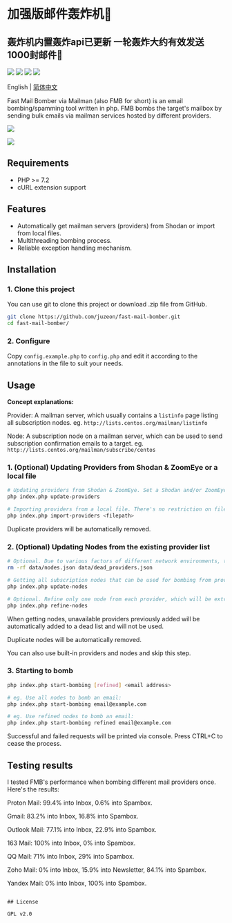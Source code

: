 # 加强版邮件轰炸机🌝

## 轰炸机内置轰炸api已更新 一轮轰炸大约有效发送1000封邮件🌝

![](https://img.shields.io/badge/php-%3E%3D7.2-blue)
![](https://img.shields.io/github/license/juzeon/fast-mail-bomber)
![](https://img.shields.io/github/repo-size/juzeon/fast-mail-bomber?color=blueviolet)
![](https://img.shields.io/github/stars/juzeon/fast-mail-bomber?color=lightgrey)

English | [简体中文](README_zh-CN.md)

Fast Mail Bomber via Mailman (also FMB for short) is an email bombing/spamming tool written in php. FMB bombs the target's mailbox by sending bulk emails via mailman services hosted by different providers.

![](fmb1.gif)

![](fmb2.gif)


## Requirements

- PHP >= 7.2
- cURL extension support

## Features

- Automatically get mailman servers (providers) from Shodan or import from local files.
- Multithreading bombing process.
- Reliable exception handling mechanism.

## Installation

### 1. Clone this project

You can use git to clone this project or download .zip file from GitHub.

```bash
git clone https://github.com/juzeon/fast-mail-bomber.git
cd fast-mail-bomber/
```

### 2. Configure

Copy `config.example.php` to `config.php` and edit it according to the annotations in the file to suit your needs.

## Usage

**Concept explanations:**

Provider: A mailman server, which usually contains a `listinfo` page listing all subscription nodes. eg. `http://lists.centos.org/mailman/listinfo`

Node: A subscription node on a mailman server, which can be used to send subscription confirmation emails to a target. eg. `http://lists.centos.org/mailman/subscribe/centos`

### 1. (Optional) Updating Providers from Shodan & ZoomEye or a local file

```bash
# Updating providers from Shodan & ZoomEye. Set a Shodan and/or ZoomEye api key in config.php first.
php index.php update-providers

# Importing providers from a local file. There's no restriction on file format/pattern since FMB uses RegExp to match provider urls.
php index.php import-providers <filepath>
```

Duplicate providers will be automatically removed.

### 2. (Optional) Updating Nodes from the existing provider list

```bash
# Optional. Due to various factors of different network environments, the built-in nodes may not work in your environment. So it's a good idea to delete these nodes (but not data/providers.json) and execute update-nodes on your own. Depending on the speed of your network and the size of our providers list, it may take 10~30 minutes.
rm -rf data/nodes.json data/dead_providers.json

# Getting all subscription nodes that can be used for bombing from providers.
php index.php update-nodes

# Optional. Refine only one node from each provider, which will be extracted into a different file.
php index.php refine-nodes
```

When getting nodes, unavailable providers previously added will be automatically added to a dead list and will not be used.

Duplicate nodes will be automatically removed.

You can also use built-in providers and nodes and skip this step.

### 3. Starting to bomb

```bash
php index.php start-bombing [refined] <email address>

# eg. Use all nodes to bomb an email:
php index.php start-bombing email@example.com

# eg. Use refined nodes to bomb an email:
php index.php start-bombing refined email@example.com
```

Successful and failed requests will be printed via console. Press CTRL+C to cease the process.


## Testing results

I tested FMB's performance when bombing different mail providers once. Here's the results:

Proton Mail: 99.4% into Inbox, 0.6% into Spambox.

Gmail: 83.2% into Inbox, 16.8% into Spambox.

Outlook Mail: 77.1% into Inbox, 22.9% into Spambox.

163 Mail: 100% into Inbox, 0% into Spambox.

QQ Mail: 71% into Inbox, 29% into Spambox.

Zoho Mail: 0% into Inbox, 15.9% into Newsletter, 84.1% into Spambox.

Yandex Mail: 0% into Inbox, 100% into Spambox.

```

## License

GPL v2.0
